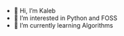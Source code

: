 - 👋 Hi, I’m Kaleb
- 👀 I’m interested in Python and FOSS
- 🌱 I’m currently learning Algorithms
<!---
- 💞️ I’m looking to collaborate on ...
- 📫 How to reach me ...
- 😄 Pronouns: ...
- ⚡ Fun fact: ... 
--->

<!---
kemanuel-learning/kemanuel-learning is a ✨ special ✨ repository because its `README.md` (this file) appears on your GitHub profile.
You can click the Preview link to take a look at your changes.
--->
